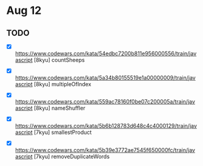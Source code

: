 #  Aug 12

## TODO

- [x] <https://www.codewars.com/kata/54edbc7200b811e956000556/train/javascript> [8kyu] countSheeps
- [x] <https://www.codewars.com/kata/5a34b80155519e1a00000009/train/javascript> [8kyu] multipleOfIndex
- [x] <https://www.codewars.com/kata/559ac78160f0be07c200005a/train/javascript> [8kyu] nameShuffler
- [x] <https://www.codewars.com/kata/5b6b128783d648c4c4000129/train/javascript> [7kyu] smallestProduct
- [x] <https://www.codewars.com/kata/5b39e3772ae7545f650000fc/train/javascript> [7kyu] removeDuplicateWords

